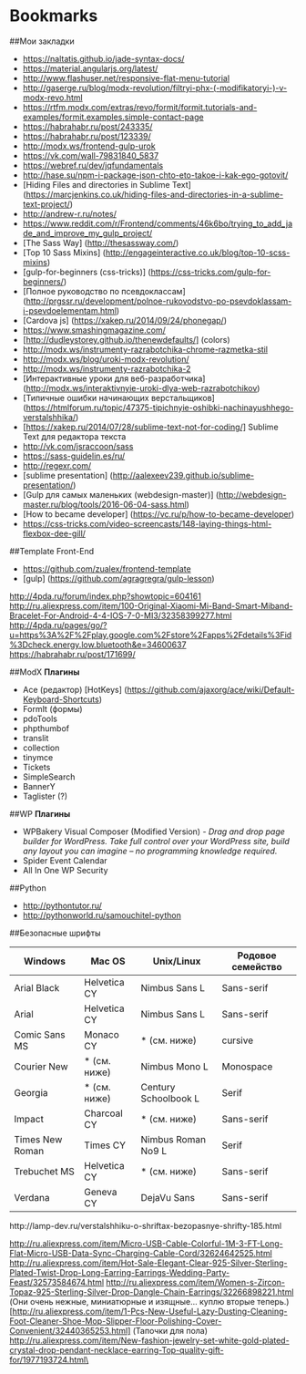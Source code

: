 # Bookmarks

##Мои закладки

* https://naltatis.github.io/jade-syntax-docs/
* https://material.angularjs.org/latest/
* http://www.flashuser.net/responsive-flat-menu-tutorial
* http://gaserge.ru/blog/modx-revolution/filtryi-phx-(-modifikatoryi-)-v-modx-revo.html
* https://rtfm.modx.com/extras/revo/formit/formit.tutorials-and-examples/formit.examples.simple-contact-page
* https://habrahabr.ru/post/243335/
* https://habrahabr.ru/post/123339/
* http://modx.ws/frontend-gulp-urok
* https://vk.com/wall-79831840_5837
* https://webref.ru/dev/jqfundamentals
* http://hase.su/npm-i-package-json-chto-eto-takoe-i-kak-ego-gotovit/
* [Hiding Files and directories in Sublime Text] (https://marcjenkins.co.uk/hiding-files-and-directories-in-a-sublime-text-project/)
* http://andrew-r.ru/notes/
* https://www.reddit.com/r/Frontend/comments/46k6bo/trying_to_add_jade_and_improve_my_gulp_project/
* [The Sass Way] (http://thesassway.com/)
* [Top 10 Sass Mixins] (http://engageinteractive.co.uk/blog/top-10-scss-mixins)
* [gulp-for-beginners (css-tricks)] (https://css-tricks.com/gulp-for-beginners/)
* [Полное руководство по псевдоклассам] (http://prgssr.ru/development/polnoe-rukovodstvo-po-psevdoklassam-i-psevdoelementam.html)
* [Cardova js] (https://xakep.ru/2014/09/24/phonegap/)
* https://www.smashingmagazine.com/
* [http://dudleystorey.github.io/thenewdefaults/] (colors)
* http://modx.ws/instrumenty-razrabotchika-chrome-razmetka-stil
* http://modx.ws/blog/uroki-modx-revolution/
* http://modx.ws/instrumenty-razrabotchika-2
* [Интерактивные уроки для веб-разработчика] (http://modx.ws/interaktivnyie-uroki-dlya-web-razrabotchikov)
* [Типичные ошибки начинающих верстальщиков] (https://htmlforum.ru/topic/47375-tipichnyie-oshibki-nachinayushhego-verstalshhika/)
* [https://xakep.ru/2014/07/28/sublime-text-not-for-coding/] Sublime Text для редактора текста
* http://vk.com/jsraccoon/sass
* https://sass-guidelin.es/ru/
* http://regexr.com/
* [sublime presentation] (http://aalexeev239.github.io/sublime-presentation/)
* [Gulp для самых маленьких (webdesign-master)] (http://webdesign-master.ru/blog/tools/2016-06-04-sass.html)
* [How to became developer] (https://vc.ru/p/how-to-became-developer)
* https://css-tricks.com/video-screencasts/148-laying-things-html-flexbox-dee-gill/

##Template Front-End
* https://github.com/zualex/frontend-template
* [gulp] (https://github.com/agragregra/gulp-lesson)

http://4pda.ru/forum/index.php?showtopic=604161
http://ru.aliexpress.com/item/100-Original-Xiaomi-Mi-Band-Smart-Miband-Bracelet-For-Android-4-4-IOS-7-0-MI3/32358399277.html
http://4pda.ru/pages/go/?u=https%3A%2F%2Fplay.google.com%2Fstore%2Fapps%2Fdetails%3Fid%3Dcheck.energy.low.bluetooth&e=34600637
https://habrahabr.ru/post/171699/

##ModX
**Плагины**
* Ace (редактор) [HotKeys] (https://github.com/ajaxorg/ace/wiki/Default-Keyboard-Shortcuts)
* FormIt (формы)
* pdoTools
* phpthumbof
* translit
* collection
* tinymce
* Tickets
* SimpleSearch
* BannerY
* Taglister (?)


##WP
**Плагины**
* WPBakery Visual Composer (Modified Version) - <em>Drag and drop page builder for WordPress. Take full control over your WordPress site, build any layout you can imagine – no programming knowledge required.</em>
* Spider Event Calendar
* All In One WP Security

##Python
* http://pythontutor.ru/
* http://pythonworld.ru/samouchitel-python


##Безопасные шрифты
<table>
<thead>
<tr>
<th>Windows</th>
<th>Mac OS</th>
<th>Unix/Linux</th>
<th>Родовое семейство</th>
</tr>
</thead>
<tbody>
<tr>
<td>Arial Black</td>
<td>Helvetica CY</td>
<td>Nimbus Sans L</td>
<td>Sans-serif</td>
</tr>
<tr>
<td>Arial</td>
<td>Helvetica CY</td>
<td>Nimbus Sans L</td>
<td>Sans-serif</td>
</tr>
<tr>
<td>Comic Sans MS</td>
<td>Monaco CY</td>
<td>* (см. ниже)</td>
<td>cursive</td>
</tr>
<tr>
<td>Courier New</td>
<td>* (см. ниже)</td>
<td>Nimbus Mono L</td>
<td>Monospace</td>
</tr>
<tr>
<td>Georgia</td>
<td>* (см. ниже)</td>
<td>Century Schoolbook L</td>
<td>Serif</td>
</tr>
<tr>
<td>Impact</td>
<td>Charcoal CY</td>
<td>* (см. ниже)</td>
<td>Sans-serif</td>
</tr>
<tr>
<td>Times New Roman</td>
<td>Times CY</td>
<td>Nimbus Roman No9 L</td>
<td>Serif</td>
</tr>
<tr>
<td>Trebuchet MS</td>
<td>Helvetica CY</td>
<td>* (см. ниже)</td>
<td>Sans-serif</td>
</tr>
<tr>
<td>Verdana</td>
<td>Geneva CY</td>
<td>DejaVu Sans</td>
<td>Sans-serif</td>
</tr>
</tbody>
</table>
http://lamp-dev.ru/verstalshhiku-o-shriftax-bezopasnye-shrifty-185.html



http://ru.aliexpress.com/item/Micro-USB-Cable-Colorful-1M-3-FT-Long-Flat-Micro-USB-Data-Sync-Charging-Cable-Cord/32624642525.html
http://ru.aliexpress.com/item/Hot-Sale-Elegant-Clear-925-Silver-Sterling-Plated-Twist-Drop-Long-Earring-Earrings-Wedding-Party-Feast/32573584674.html
http://ru.aliexpress.com/item/Women-s-Zircon-Topaz-925-Sterling-Silver-Drop-Dangle-Chain-Earrings/32266898221.html (Они очень нежные, миниатюрные и изящные... куплю вторые теперь.)
[http://ru.aliexpress.com/item/1-Pcs-New-Useful-Lazy-Dusting-Cleaning-Foot-Cleaner-Shoe-Mop-Slipper-Floor-Polishing-Cover-Convenient/32440365253.html] (Тапочки для пола)
http://ru.aliexpress.com/item/New-fashion-jewelry-set-white-gold-plated-crystal-drop-pendant-necklace-earring-Top-quality-gift-for/1977193724.html\
